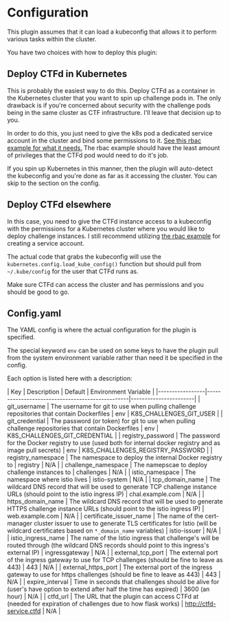 # Configuration

This plugin assumes that it can load a kubeconfig that allows it to perform various tasks within the cluster.

You have two choices with how to deploy this plugin:

## Deploy CTFd in Kubernetes

This is probably the easiest way to do this.  Deploy CTFd as a container in the Kubernetes cluster that you want to spin up challenge pods in.  The only drawback is if you're concerned about security with the challenge pods being in the same cluster as CTF infrastructure.  I'll leave that decision up to you.

In order to do this, you just need to give the k8s pod a dedicated service account in the cluster and bind some permissions to it.  [See this rbac example for what it needs.](examples/rbac.yaml)  The rbac example should have the least amount of privileges that the CTFd pod would need to do it's job.

If you spin up Kubernetes in this manner, then the plugin will auto-detect the kubeconfig and you're done as far as it accessing the cluster. You can skip to the section on the config.

## Deploy CTFd elsewhere

In this case, you need to give the CTFd instance access to a kubeconfig with the permissions for a Kubernetes cluster where you would like to deploy challenge instances.  I still recommend utilizing [the rbac example](examples/rbac.yaml) for creating a service account.

The actual code that grabs the kubeconfig will use the `kubernetes.config.load_kube_config()` function but should pull from `~/.kube/config` for the user that CTFd runs as.

Make sure CTFd can access the cluster and has permissions and you should be good to go.

## Config.yaml

The YAML config is where the actual configuration for the plugin is specified.

The special keyword `env` can be used on some keys to have the plugin pull from the system environment variable rather than need it be specified in the config.

Each option is listed here with a description:

| Key | Description | Default | Environment Variable |
|-----------------|-------------------------------------------------|-----------------------|
| git_username | The username for git to use when pulling challenge repositories that contain Dockerfiles | env | K8S_CHALLENGES_GIT_USER |
| git_credential | The password (or token) for git to use when pulling challenge repositories that contain Dockerfiles | env | K8S_CHALLENGES_GIT_CREDENTIAL | 
| registry_password | The password for the Docker registry to use (used both for internal docker registry and as image pull secrets) | env | K8S_CHALLENGES_REGISTRY_PASSWORD |
| registry_namespace | The namespace to deploy the internal Docker registry to | registry | N/A |
| challenge_namespace | The namepscae to deploy challenge instances to | challenges | N/A |
| istio_namespace | The namespace where istio lives | istio-system | N/A |
| tcp_domain_name | The wildcard DNS record that will be used to generate TCP challenge instance URLs (should point to the istio ingress IP) | chal.example.com | N/A |
| https_domain_name | The wildcard DNS record that will be used to generate HTTPS challenge instance URLs (should point to the istio ingress IP) | web.example.com | N/A |
| certificate_issuer_name | The name of the cert-manager cluster issuer to use to generate TLS certificates for Istio (will be wildcard certificates based on `*_domain_name` variables) | istio-issuer | N/A |
| istio_ingress_name | The name of the Istio ingress that challenge's will be routed through (the wildcard DNS records should point to this ingress's external IP) | ingressgateway | N/A |
| external_tcp_port | The external port of the ingress gateway to use for TCP challenges (should be fine to leave as 443) | 443 | N/A |
| external_https_port | The external port of the ingress gateway to use for https challenges (should be fine to leave as 443) | 443 | N/A |
| expire_interval | Time in seconds that challenges should be alive for (user's have option to extend after half the time has expired) | 3600 (an hour) | N/A |
| ctfd_url | The URL that the plugin can access CTFd at (needed for expiration of challenges due to how flask works) | http://ctfd-service.ctfd | N/A |

